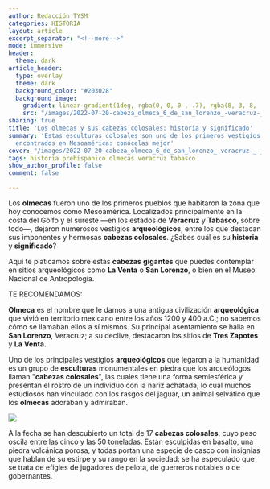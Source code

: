 ```yaml
---
author: Redacción TYSM
categories: HISTORIA
layout: article
excerpt_separator: "<!--more-->"
mode: immersive
header:
  theme: dark
article_header:
  type: overlay
  theme: dark
  background_color: "#203028"
  background_image:
    gradient: linear-gradient(1deg, rgba(0, 0, 0 , .7), rgba(8, 3, 8, .9))
    src: "/images/2022-07-20-cabeza_olmeca_6_de_san_lorenzo_-veracruz-_-_museo_nacional_de_antropologia_-_nariz.jpeg"
sharing: true
title: 'Los olmecas y sus cabezas colosales: historia y significado'
summary: 'Estas esculturas colosales son uno de los primeros vestigios de civilización
  encontrados en Mesoamérica: conócelas mejor'
cover: "/images/2022-07-20-cabeza_olmeca_6_de_san_lorenzo_-veracruz-_-_museo_nacional_de_antropologia_-_nariz.jpeg"
tags: historia prehispanico olmecas veracruz tabasco
show_author_profile: false
comment: false

---
```

Los **olmecas** fueron uno de los primeros pueblos que habitaron la zona que hoy conocemos como Mesoamérica. Localizados principalmente en la costa del Golfo y el sureste —en los estados de **Veracruz** y **Tabasco**, sobre todo—, dejaron numerosos vestigios **arqueológicos**, entre los que destacan sus imponentes y hermosas **cabezas colosales**. ¿Sabes cuál es su **historia** y **significado**?

Aquí te platicamos sobre estas **cabezas** **gigantes** que puedes contemplar en sitios arqueológicos como **La Venta** o **San Lorenzo**, o bien en el Museo Nacional de Antropología.

TE RECOMENDAMOS: 

**Olmeca** es el nombre que le damos a una antigua civilización **arqueológica** que vivió en territorio mexicano entre los años 1200 y 400 a.C.; no sabemos cómo se llamaban ellos a sí mismos. Su principal asentamiento se halla en **San Lorenzo**, Veracruz; a su declive, destacaron los sitios de **Tres Zapotes** y **La Venta**.

Uno de los principales vestigios **arqueológicos** que legaron a la humanidad es un grupo de **esculturas** monumentales en piedra que los arqueólogos llaman "**cabezas colosales**", las cuales tiene una forma semiesférica y presentan el rostro de un individuo con la nariz achatada, lo cual muchos estudiosos han vinculado con los rasgos del jaguar, un animal selvático que los **olmecas** adoraban y admiraban.

![](https://upload.wikimedia.org/wikipedia/commons/thumb/d/d5/Olmeca_head_in_Villahermosa.jpg/1085px-Olmeca_head_in_Villahermosa.jpg)

A la fecha se han descubierto un total de 17 **cabezas colosales**, cuyo peso oscila entre las cinco y las 50 toneladas. Están esculpidas en basalto, una piedra volcánica porosa, y todas portan una especie de casco con insignias que hablan de su estirpe y su rango en la sociedad: se ha especulado que se trata de efigies de jugadores de pelota, de guerreros notables o de gobernantes.